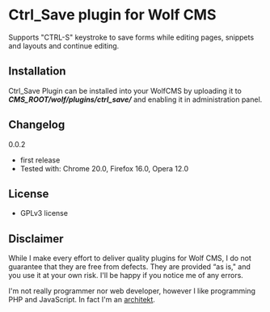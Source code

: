 Ctrl_Save plugin for Wolf CMS
=============================

Supports "CTRL-S" keystroke to save forms while editing pages, snippets and layouts and continue editing.


Installation
------------

Ctrl_Save Plugin can be installed into your WolfCMS by uploading it to ***CMS_ROOT/wolf/plugins/ctrl_save/*** and enabling it in administration panel.

Changelog
---------

0.0.2

- first release
- Tested with: Chrome 20.0, Firefox 16.0, Opera 12.0

License
-------

* GPLv3 license

Disclaimer
----------

While I make every effort to deliver quality plugins for Wolf CMS, I do not guarantee that they are free from defects. They are provided “as is," and you use it at your own risk. I'll be happy if you notice me of any errors.

I'm not really programmer nor web developer, however I like programming PHP and JavaScript. In fact I'm an [architekt](http://marekmurawski.pl).
